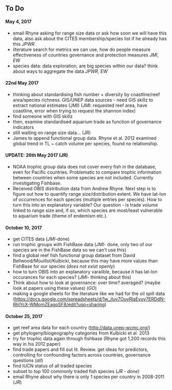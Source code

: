 ## To Do  
#### May 4, 2017    
* email Rhyne asking for range size data or ask how soon we will have this data, also ask about the CITES membership/species list if he already has this  *JPWR*  
* literature search for metrics we can use, how do people measure effectiveness of countries governance and protection measures *JMI*, *EW*
* species data: data exploration, are big species within our data? think about ways to aggregate the data  *JPWR*, *EW*

#### 22nd May 2017

* thinking about standardising fish number + diversity by coastline/reef area/species richness. GIS/UNEP data sources - need GIS skillz to extract national estimates (JMI) (JMI: requested reef area, have coastline, error when trying to request the shannon index)   
* find someone with GIS skillz
* then, examine standardised aquarium trade as function of governance indicators 
* still waiting on range size data... (JR)
* James to append functional group data. Rhyne et al. 2012 examined global trend in TL ~ catch volume per species, found no relationship.

#### UPDATE: 26th May 2017 (JR)

* NOAA trophic group data does not cover every fish in the database, even for Pacific countries. Problematic to compare trophic information between countries when some species are not included. Currently investigating Fishbase.
* Received OBIS distribution data from Andrew Rhyne. Next step is to figure out how to quantify range size/distribution extent. We have lat-lon of occurrences for each species (multiple entries per species). How to turn this into an explanatory variable? Our question - is trade volume linked to range size and, if so, which species are most/least vulnerable to aquarium trade (theme of endemism etc.).


#### October 10, 2017  
* get CITES data (*JMI*-done)
* run trophic groups with FishBase data (*JMI*- done, only two of our species are in the FishBase data so we can't use this)  
* find a global reef fish functional group dataset from David Bellwood/Mouillot/Kulbicki, because this may have more values than FishBase for our species (*does not exist openly*)  
* how to turn OBIS into an explanatory varaiible, because it has lat-lon occurances for each species? (*JMI*- thinking about this)  
* Think about how to look at governance: over time? averaged?  (maybe look at papers using these values) (*GO*)
* making a google sheets for the literature like we had for the oil spill data   (https://docs.google.com/spreadsheets/d/1w_iIuv7OuyRlaEyuy7ERDdN-RhIYcX-WMomZEagoSF8/edit?usp=sharing)



#### October 25, 2017

* get reef area data for each country (http://data.unep-wcmc.org/)
* get phylogeny/biogeography categories from Kulbicki et al. 2013
* try for trophic data again through fishbase (Rhyne got 1,200 records this way in his 2012 paper)
* find trade papers and fill out lit. Review. get ideas for predictors, controlling for confounding factors across countries, governance questions (*all*)
* find IUCN status of all traded species
* subset to top 100 commonly traded fish species  (*JR - done*)
* email Rhyne about why there is only 1 species per country in 2008-2011 (*JR*)